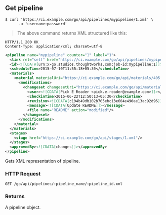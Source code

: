 ## Get pipeline

```shell
$ curl 'https://ci.example.com/go/api/pipelines/mypipeline/1.xml' \
      -u 'username:password'
```

> The above command returns XML structured like this:

```http
HTTP/1.1 200 OK
Content-Type: application/xml; charset=utf-8
```

```xml
<pipeline name="mypipeline" counter="1" label="1">
  <link rel="self" href="https://ci.example.com/go/api/pipelines/mypipeline/1.xml"/>
  <id><![CDATA[urn:x-go.studios.thoughtworks.com:job-id:mypipeline:1]]></id>
  <scheduleTime>2015-07-10T11:55:18+05:30</scheduleTime>
  <materials>
    <material materialUri="https://ci.example.com/go/api/materials/405.xml" type="GitMaterial" url="URL: https://github.com/gocd/gocd" branch="master">
      <modifications>
        <changeset changesetUri="https://ci.example.com/go/api/materials/405/changeset/c194b49db102b705ebc13e604e490ae13ac92d96.xml">
          <user><![CDATA[Pick E Reader <pick.e.reader@example.com>]]></user>
          <checkinTime>2015-06-22T12:50:13+05:30</checkinTime>
          <revision><![CDATA[c194b49db102b705ebc13e604e490ae13ac92d96]]></revision>
          <message><![CDATA[Update README]]></message>
          <file name="README" action="modified"/>
        </changeset>
      </modifications>
    </material>
  </materials>
  <stages>
    <stage href="https://ci.example.com/go/api/stages/1.xml"/>
  </stages>
  <approvedBy><![CDATA[changes]]></approvedBy>
</pipeline>
```

Gets XML representation of pipeline.

### HTTP Request

`GET /go/api/pipelines/:pipeline_name/:pipeline_id.xml`

### Returns

A pipeline object.
